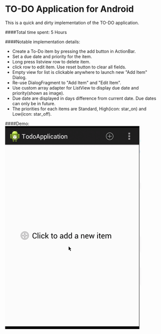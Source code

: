 TO-DO Application for Android
========

This is a quick and dirty implementation of the TO-DO application. 

####Total time spent: 5 Hours

####Notable implementation details:
  * Create a To-Do item by pressing the add button in ActionBar. 
  * Set a due date and priority for the item.
  * Long press listview row to delete item.
  * click row to edit item. Use reset button to clear all fields.
  * Empty view for list is clickable anywhere to launch new "Add Item" Dialog.
  * Re-use DialogFragment to "Add Item" and "Edit Item".
  * Use custom array adapter for ListView to display due date and priority(shown as image).
  * Due date are displayed in days difference from current date. Due dates can only be in future.
  * The priorities for each items are Standard, High(icon: star_on) and Low(icon: star_off).

####Demo:
![Video Walkthrough](demo.gif)